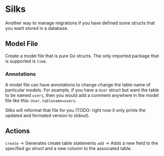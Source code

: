 # Silks

Another way to manage migrations if you have defined some structs that you want stored in a database.

## Model File

Create a model file that is pure Go structs. The only imported package that is supported is `time`.

### Annotations

A model file can have annotations to change change the table name of particular models. For example, if you have a
`User` struct but want the table to be named `users`, then you would add a comment anywhere in the model file like
this: `User.tablename=users`.

Silks will reformat that file for you (TODO: right now it only prints the updated and formated version to stdout).

## Actions

`create` -> Generates create table statements
`add` -> Adds a new field to the specified go struct and a new column to the associated table.
